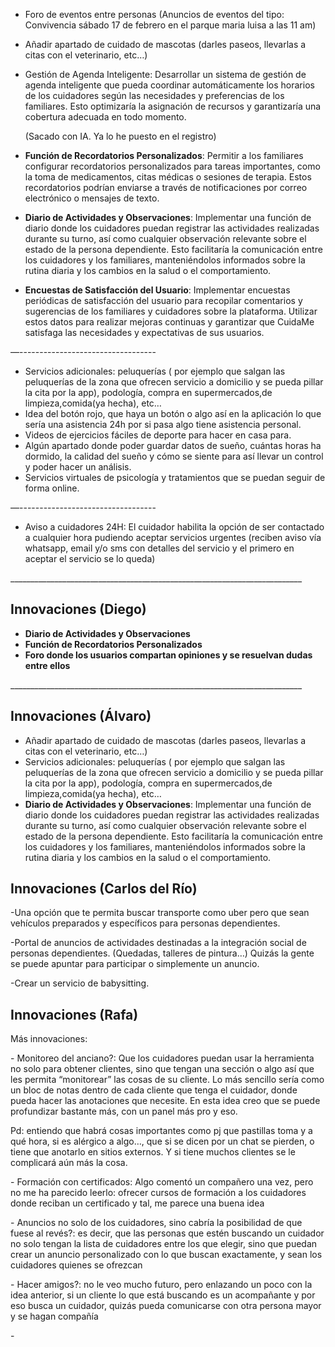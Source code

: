 ﻿

- Foro de eventos entre personas (Anuncios de eventos del tipo: Convivencia sábado 17 de febrero en el parque maria luisa a las 11 am)
- Añadir apartado de cuidado de mascotas (darles paseos, llevarlas a citas con el veterinario, etc…)
- Gestión de Agenda Inteligente: Desarrollar un sistema de gestión de agenda inteligente que pueda coordinar automáticamente los horarios de los cuidadores según las necesidades y preferencias de los familiares. Esto optimizaría la asignación de recursos y garantizaría una cobertura adecuada en todo momento.

  (Sacado con IA. Ya lo he puesto en el registro)

- **Función de Recordatorios Personalizados**: Permitir a los familiares configurar recordatorios personalizados para tareas importantes, como la toma de medicamentos, citas médicas o sesiones de terapia. Estos recordatorios podrían enviarse a través de notificaciones por correo electrónico o mensajes de texto.
- **Diario de Actividades y Observaciones**: Implementar una función de diario donde los cuidadores puedan registrar las actividades realizadas durante su turno, así como cualquier observación relevante sobre el estado de la persona dependiente. Esto facilitaría la comunicación entre los cuidadores y los familiares, manteniéndolos informados sobre la rutina diaria y los cambios en la salud o el comportamiento.
- **Encuestas de Satisfacción del Usuario**: Implementar encuestas periódicas de satisfacción del usuario para recopilar comentarios y sugerencias de los familiares y cuidadores sobre la plataforma. Utilizar estos datos para realizar mejoras continuas y garantizar que CuidaMe satisfaga las necesidades y expectativas de sus usuarios.

—----------------------------------

- Servicios adicionales: peluquerías ( por ejemplo que salgan las peluquerías de la zona que ofrecen servicio a domicilio y se pueda pillar la cita por la app), podología, compra en supermercados,de limpieza,comida(ya hecha), etc…
- Idea del botón rojo, que haya un botón o algo así en la aplicación lo que sería una asistencia 24h por si pasa algo tiene asistencia personal.
- Videos de ejercicios fáciles de deporte  para hacer en casa para.
- Algún apartado donde poder guardar datos de sueño, cuántas horas ha dormido, la calidad del sueño y cómo se siente para así llevar un control y poder hacer un análisis.
- Servicios virtuales de psicología y tratamientos que se puedan seguir de forma online.



—----------------------------------

- Aviso a cuidadores 24H: El cuidador habilita la opción de ser contactado a cualquier hora pudiendo aceptar servicios urgentes (reciben aviso vía whatsapp, email y/o sms con detalles del servicio y el primero en aceptar el servicio se lo queda)

\_\_\_\_\_\_\_\_\_\_\_\_\_\_\_\_\_\_\_\_\_\_\_\_\_\_\_\_\_\_\_\_\_\_\_\_\_\_\_\_\_\_\_\_\_\_\_\_\_\_\_\_\_\_\_\_\_\_\_\_\_\_\_\_\_\_\_\_\_\_\_\_\_

## Innovaciones (Diego)

- **Diario de Actividades y Observaciones**
- **Función de Recordatorios Personalizados**
- **Foro donde los usuarios compartan opiniones y se resuelvan dudas entre ellos**

\_\_\_\_\_\_\_\_\_\_\_\_\_\_\_\_\_\_\_\_\_\_\_\_\_\_\_\_\_\_\_\_\_\_\_\_\_\_\_\_\_\_\_\_\_\_\_\_\_\_\_\_\_\_\_\_\_\_\_\_\_\_\_\_\_\_\_\_\_\_\_\_\_

## Innovaciones (Álvaro)

- Añadir apartado de cuidado de mascotas (darles paseos, llevarlas a citas con el veterinario, etc…)
- Servicios adicionales: peluquerías ( por ejemplo que salgan las peluquerías de la zona que ofrecen servicio a domicilio y se pueda pillar la cita por la app), podología, compra en supermercados,de limpieza,comida(ya hecha), etc…
- **Diario de Actividades y Observaciones**: Implementar una función de diario donde los cuidadores puedan registrar las actividades realizadas durante su turno, así como cualquier observación relevante sobre el estado de la persona dependiente. Esto facilitaría la comunicación entre los cuidadores y los familiares, manteniéndolos informados sobre la rutina diaria y los cambios en la salud o el comportamiento.





## Innovaciones (Carlos del Río)

-Una opción que te permita buscar transporte como uber pero que sean vehículos preparados y específicos para personas dependientes. 

-Portal de anuncios de actividades destinadas a la integración social de personas dependientes. (Quedadas, talleres de pintura…) Quizás la gente se puede apuntar para participar o simplemente un anuncio.

-Crear un servicio de babysitting.


## Innovaciones (Rafa)

Más innovaciones:

\- Monitoreo del anciano?: Que los cuidadores puedan usar la herramienta no solo para obtener clientes, sino que tengan una sección o algo así que les permita “monitorear” las cosas de su cliente. Lo más sencillo sería como un bloc de notas dentro de cada cliente que tenga el cuidador, donde pueda hacer las anotaciones que necesite. En esta idea creo que se puede profundizar bastante más, con un panel más pro y eso.

Pd: entiendo que habrá cosas importantes como pj que pastillas toma y a qué hora, si es alérgico a algo…, que si se dicen por un chat se pierden, o tiene que anotarlo en sitios externos. Y si tiene muchos clientes se le complicará aún más la cosa.

\- Formación con certificados: Algo comentó un compañero una vez, pero no me ha parecido leerlo: ofrecer cursos de formación a los cuidadores donde reciban un certificado y tal, me parece una buena idea  

\- Anuncios no solo de los cuidadores, sino cabría la posibilidad de que fuese al revés?: es decir, que las personas que estén buscando un cuidador no solo tengan la lista de cuidadores entre los que elegir, sino que puedan crear un anuncio personalizado con lo que buscan exactamente, y sean los cuidadores quienes se ofrezcan

\- Hacer amigos?: no le veo mucho futuro, pero enlazando un poco con la idea anterior, si un cliente lo que está buscando es un acompañante y por eso busca un cuidador, quizás pueda comunicarse con otra persona mayor y se hagan compañía

\-
